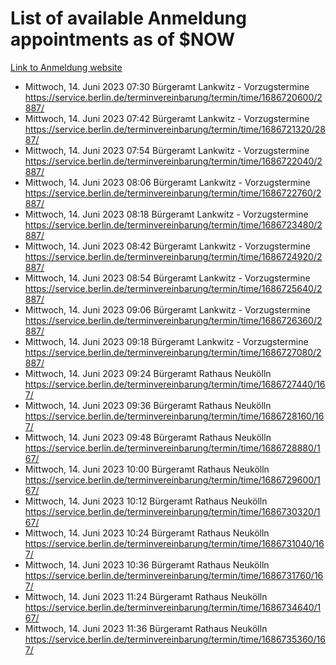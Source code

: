 # List of available Anmeldung appointments as of $NOW
[Link to Anmeldung website](https://service.berlin.de/terminvereinbarung/termin/tag.php?termin=1&anliegen[]=120686&dienstleisterlist=122210,122217,327316,122219,327312,122227,327314,122231,327346,122243,327348,122254,122252,329742,122260,329745,122262,329748,122271,327278,122273,327274,122277,327276,330436,122280,327294,122282,327290,122284,327292,122291,327270,122285,327266,122286,327264,122296,327268,150230,329760,122297,327286,122294,327284,122312,329763,122314,329775,122304,327330,122311,327334,122309,327332,317869,122281,327352,122279,329772,122283,122276,327324,122274,327326,122267,329766,122246,327318,122251,327320,122257,327322,122208,327298,122226,327300&herkunft=http%3A%2F%2Fservice.berlin.de%2Fdienstleistung%2F120686%2F)
- Mittwoch, 14. Juni 2023 07:30 Bürgeramt Lankwitz - Vorzugstermine https://service.berlin.de/terminvereinbarung/termin/time/1686720600/2887/
- Mittwoch, 14. Juni 2023 07:42 Bürgeramt Lankwitz - Vorzugstermine https://service.berlin.de/terminvereinbarung/termin/time/1686721320/2887/
- Mittwoch, 14. Juni 2023 07:54 Bürgeramt Lankwitz - Vorzugstermine https://service.berlin.de/terminvereinbarung/termin/time/1686722040/2887/
- Mittwoch, 14. Juni 2023 08:06 Bürgeramt Lankwitz - Vorzugstermine https://service.berlin.de/terminvereinbarung/termin/time/1686722760/2887/
- Mittwoch, 14. Juni 2023 08:18 Bürgeramt Lankwitz - Vorzugstermine https://service.berlin.de/terminvereinbarung/termin/time/1686723480/2887/
- Mittwoch, 14. Juni 2023 08:42 Bürgeramt Lankwitz - Vorzugstermine https://service.berlin.de/terminvereinbarung/termin/time/1686724920/2887/
- Mittwoch, 14. Juni 2023 08:54 Bürgeramt Lankwitz - Vorzugstermine https://service.berlin.de/terminvereinbarung/termin/time/1686725640/2887/
- Mittwoch, 14. Juni 2023 09:06 Bürgeramt Lankwitz - Vorzugstermine https://service.berlin.de/terminvereinbarung/termin/time/1686726360/2887/
- Mittwoch, 14. Juni 2023 09:18 Bürgeramt Lankwitz - Vorzugstermine https://service.berlin.de/terminvereinbarung/termin/time/1686727080/2887/
- Mittwoch, 14. Juni 2023 09:24 Bürgeramt Rathaus Neukölln https://service.berlin.de/terminvereinbarung/termin/time/1686727440/167/
- Mittwoch, 14. Juni 2023 09:36 Bürgeramt Rathaus Neukölln https://service.berlin.de/terminvereinbarung/termin/time/1686728160/167/
- Mittwoch, 14. Juni 2023 09:48 Bürgeramt Rathaus Neukölln https://service.berlin.de/terminvereinbarung/termin/time/1686728880/167/
- Mittwoch, 14. Juni 2023 10:00 Bürgeramt Rathaus Neukölln https://service.berlin.de/terminvereinbarung/termin/time/1686729600/167/
- Mittwoch, 14. Juni 2023 10:12 Bürgeramt Rathaus Neukölln https://service.berlin.de/terminvereinbarung/termin/time/1686730320/167/
- Mittwoch, 14. Juni 2023 10:24 Bürgeramt Rathaus Neukölln https://service.berlin.de/terminvereinbarung/termin/time/1686731040/167/
- Mittwoch, 14. Juni 2023 10:36 Bürgeramt Rathaus Neukölln https://service.berlin.de/terminvereinbarung/termin/time/1686731760/167/
- Mittwoch, 14. Juni 2023 11:24 Bürgeramt Rathaus Neukölln https://service.berlin.de/terminvereinbarung/termin/time/1686734640/167/
- Mittwoch, 14. Juni 2023 11:36 Bürgeramt Rathaus Neukölln https://service.berlin.de/terminvereinbarung/termin/time/1686735360/167/
